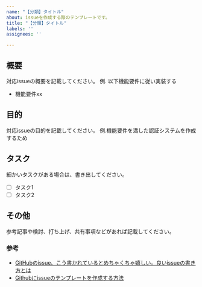 ```yaml
---
name: "【分類】タイトル"
about: issueを作成する際のテンプレートです。
title: "【分類】タイトル"
labels: ''
assignees: ''

---
```


## 概要

対応issueの概要を記載してください。
例.
以下機能要件に従い実装する
- 機能要件xx

## 目的

対応issueの目的を記載してください。
例.機能要件を満した認証システムを作成するため

## タスク

細かいタスクがある場合は、書き出してください。
- [ ] タスク1
- [ ] タスク2

## その他

参考記事や検討、打ち上げ、共有事項などがあれば記載してください。

### 参考
- [GitHubのissue、こう書かれているとめちゃくちゃ嬉しい。良いissueの書き方とは](https://note.com/koushikagawa/n/n500e2f4d4019)
- [Githubにissueのテンプレートを作成する方法](https://note.com/koushikagawa/n/n0dcc592d3045)
